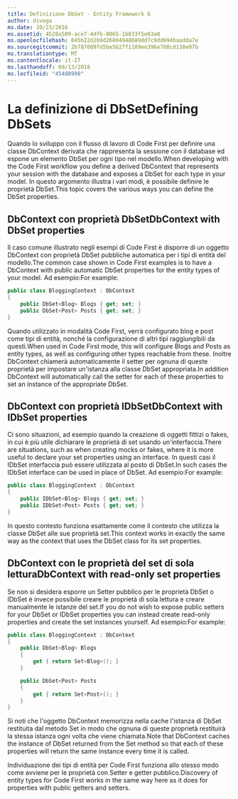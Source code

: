 ```yaml
---
title: Definizione DbSet - Entity Framework 6
author: divega
ms.date: 10/23/2016
ms.assetid: 4528a509-ace7-4dfb-8065-1b833f5e03a0
ms.openlocfilehash: 045b22d2b9d26804948689dd7c9dd694baadda7e
ms.sourcegitcommit: 2b787009fd5be5627f1189ee396e708cd130e07b
ms.translationtype: MT
ms.contentlocale: it-IT
ms.lasthandoff: 09/13/2018
ms.locfileid: "45488998"
---
```

# <a name="defining-dbsets"></a><span data-ttu-id="68e90-102">La definizione di DbSet</span><span class="sxs-lookup"><span data-stu-id="68e90-102">Defining DbSets</span></span>
<span data-ttu-id="68e90-103">Quando lo sviluppo con il flusso di lavoro di Code First per definire una classe DbContext derivata che rappresenta la sessione con il database ed espone un elemento DbSet per ogni tipo nel modello.</span><span class="sxs-lookup"><span data-stu-id="68e90-103">When developing with the Code First workflow you define a derived DbContext that represents your session with the database and exposes a DbSet for each type in your model.</span></span> <span data-ttu-id="68e90-104">In questo argomento illustra i vari modi, è possibile definire le proprietà DbSet.</span><span class="sxs-lookup"><span data-stu-id="68e90-104">This topic covers the various ways you can define the DbSet properties.</span></span>  

## <a name="dbcontext-with-dbset-properties"></a><span data-ttu-id="68e90-105">DbContext con proprietà DbSet</span><span class="sxs-lookup"><span data-stu-id="68e90-105">DbContext with DbSet properties</span></span>  

<span data-ttu-id="68e90-106">Il caso comune illustrato negli esempi di Code First è disporre di un oggetto DbContext con proprietà DbSet pubbliche automatica per i tipi di entità del modello.</span><span class="sxs-lookup"><span data-stu-id="68e90-106">The common case shown in Code First examples is to have a DbContext with public automatic DbSet properties for the entity types of your model.</span></span> <span data-ttu-id="68e90-107">Ad esempio:</span><span class="sxs-lookup"><span data-stu-id="68e90-107">For example:</span></span>  

``` csharp
public class BloggingContext : DbContext
{
    public DbSet<Blog> Blogs { get; set; }
    public DbSet<Post> Posts { get; set; }
}
```  

<span data-ttu-id="68e90-108">Quando utilizzato in modalità Code First, verrà configurato blog e post come tipi di entità, nonché la configurazione di altri tipi raggiungibili da questi.</span><span class="sxs-lookup"><span data-stu-id="68e90-108">When used in Code First mode, this will configure Blogs and Posts as entity types, as well as configuring other types reachable from these.</span></span> <span data-ttu-id="68e90-109">Inoltre DbContext chiamerà automaticamente il setter per ognuna di queste proprietà per impostare un'istanza alla classe DbSet appropriata.</span><span class="sxs-lookup"><span data-stu-id="68e90-109">In addition DbContext will automatically call the setter for each of these properties to set an instance of the appropriate DbSet.</span></span>  

## <a name="dbcontext-with-idbset-properties"></a><span data-ttu-id="68e90-110">DbContext con proprietà IDbSet</span><span class="sxs-lookup"><span data-stu-id="68e90-110">DbContext with IDbSet properties</span></span>  

<span data-ttu-id="68e90-111">Ci sono situazioni, ad esempio quando la creazione di oggetti fittizi o fakes, in cui è più utile dichiarare le proprietà di set usando un'interfaccia.</span><span class="sxs-lookup"><span data-stu-id="68e90-111">There are situations, such as when creating mocks or fakes, where it is more useful to declare your set properties using an interface.</span></span> <span data-ttu-id="68e90-112">In questi casi il IDbSet interfaccia può essere utilizzata al posto di DbSet.</span><span class="sxs-lookup"><span data-stu-id="68e90-112">In such cases the IDbSet interface can be used in place of DbSet.</span></span> <span data-ttu-id="68e90-113">Ad esempio:</span><span class="sxs-lookup"><span data-stu-id="68e90-113">For example:</span></span>  

``` csharp
public class BloggingContext : DbContext
{
    public IDbSet<Blog> Blogs { get; set; }
    public IDbSet<Post> Posts { get; set; }
}
```  

<span data-ttu-id="68e90-114">In questo contesto funziona esattamente come il contesto che utilizza la classe DbSet alle sue proprietà set.</span><span class="sxs-lookup"><span data-stu-id="68e90-114">This context works in exactly the same way as the context that uses the DbSet class for its set properties.</span></span>  

## <a name="dbcontext-with-read-only-set-properties"></a><span data-ttu-id="68e90-115">DbContext con le proprietà del set di sola lettura</span><span class="sxs-lookup"><span data-stu-id="68e90-115">DbContext with read-only set properties</span></span>  

<span data-ttu-id="68e90-116">Se non si desidera esporre un Setter pubblico per le proprietà DbSet o IDbSet è invece possibile creare le proprietà di sola lettura e creare manualmente le istanze del set.</span><span class="sxs-lookup"><span data-stu-id="68e90-116">If you do not wish to expose public setters for your DbSet or IDbSet properties you can instead create read-only properties and create the set instances yourself.</span></span> <span data-ttu-id="68e90-117">Ad esempio:</span><span class="sxs-lookup"><span data-stu-id="68e90-117">For example:</span></span>  

``` csharp
public class BloggingContext : DbContext
{
    public DbSet<Blog> Blogs
    {
        get { return Set<Blog>(); }
    }

    public DbSet<Post> Posts
    {
        get { return Set<Post>(); }
    }
}
```  

<span data-ttu-id="68e90-118">Si noti che l'oggetto DbContext memorizza nella cache l'istanza di DbSet restituita dal metodo Set in modo che ognuna di queste proprietà restituirà la stessa istanza ogni volta che viene chiamata.</span><span class="sxs-lookup"><span data-stu-id="68e90-118">Note that DbContext caches the instance of DbSet returned from the Set method so that each of these properties will return the same instance every time it is called.</span></span>  

<span data-ttu-id="68e90-119">Individuazione dei tipi di entità per Code First funziona allo stesso modo come avviene per le proprietà con Setter e getter pubblico.</span><span class="sxs-lookup"><span data-stu-id="68e90-119">Discovery of entity types for Code First works in the same way here as it does for properties with public getters and setters.</span></span>  
